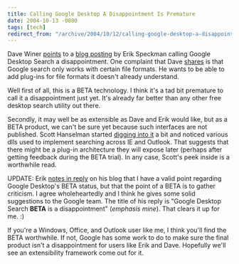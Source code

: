 ```yaml
---
title: Calling Google Desktop A Disappointment Is Premature
date: 2004-10-13 -0800
tags: [tech]
redirect_from: "/archive/2004/10/12/calling-google-desktop-a-disappointment-is-premature.aspx/"
---
```


Dave Winer
[points](http://archive.scripting.com/2004/10/14#When:9:37:44AM) to a
[blog posting](http://www.geekfun.com/archives/000409.html) by Erik
Speckman calling Google Desktop Search a disappointment. One complaint
that Dave
[shares](http://archive.scripting.com/2004/10/14#When:11:55:02AM) is
that Google search only works with certain file formats. He wants to be
able to add plug-ins for file formats it doesn't already understand.

Well first of all, this is a BETA technology. I think it's a tad bit
premature to call it a disappointment just yet. It's already far better
than any other free desktop search utility out there.

Secondly, it may well be as extensible as Dave and Erik would like, but
as a BETA product, we can't be sure yet because such interfaces are not
published. Scott Hanselman started [digging into
it](http://www.hanselman.com/blog/PermaLink.aspx?guid=86b31198-7002-416d-a68c-3330ebc0c189)
a bit and noticed various dlls used to implement searching across IE and
Outlook. That suggests that there might be a plug-in architecture they
will expose later (perhaps after getting feedback during the BETA
trial). In any case, Scott's peek inside is a worthwhile read.

UPDATE: Erik [notes in
reply](http://www.geekfun.com/archives/000410.html) on his blog that I
have a valid point regarding Google Desktop's BETA status, but that the
point of a BETA is to gather criticism. I agree wholeheartedly and I
think he gives some solid suggestions to the Google team. The title of
his reply is "Google Desktop Search **BETA** is a disappointment"
(*emphasis mine*). That clears it up for me. :)

If you're a Windows, Office, and Outlook user like me, I think you'll
find the BETA worthwhile. If not, Google has some work to do to make
sure the final product isn't a disappointment for users like Erik and
Dave. Hopefully we'll see an extensibility framework come out for it.

